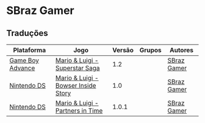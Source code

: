 # SBraz Gamer

## Traduções

| Plataforma | Jogo | Versão | Grupos | Autores |
| ----------- | ----------- | ----------- | ----------- | ----------- |
| [Game Boy Advance](../../traducoes/game-boy-advance/) | [Mario &amp; Luigi - Superstar Saga](../../traducoes/game-boy-advance/mario-luigi-superstar-saga_sbraz-gamer/) | 1.2 |  | [SBraz Gamer](../../autores/sbraz-gamer/) |
| [Nintendo DS](../../traducoes/nintendo-ds/) | [Mario &amp; Luigi - Bowser Inside Story](../../traducoes/nintendo-ds/mario-luigi-bowser-inside-story_sbraz-gamer/) | 1.0 |  | [SBraz Gamer](../../autores/sbraz-gamer/) |
| [Nintendo DS](../../traducoes/nintendo-ds/) | [Mario &amp; Luigi - Partners in Time](../../traducoes/nintendo-ds/mario-luigi-partners-in-time_sbraz-gamer/) | 1.0.1 |  | [SBraz Gamer](../../autores/sbraz-gamer/) |
